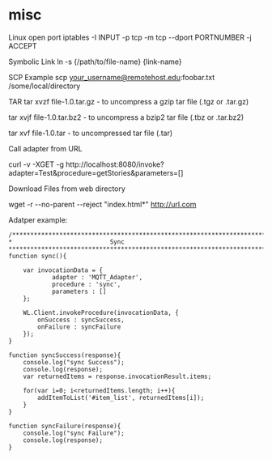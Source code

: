 misc
====

Linux open port
iptables -I INPUT -p tcp -m tcp --dport PORTNUMBER -j ACCEPT

Symbolic Link
ln -s {/path/to/file-name} {link-name}

SCP Example
scp your_username@remotehost.edu:foobar.txt /some/local/directory

TAR
tar xvzf file-1.0.tar.gz - 	to uncompress a gzip tar file (.tgz or .tar.gz) 

tar xvjf file-1.0.tar.bz2 - to uncompress a bzip2 tar file (.tbz or .tar.bz2) 

tar xvf file-1.0.tar - 		to uncompressed tar file (.tar) 


Call adapter from URL

curl -v -XGET -g http://localhost:8080/invoke?adapter=Test\&procedure=getStories\&parameters=[]


Download Files from web directory

wget -r --no-parent --reject "index.html*" http://url.com

Adatper example:
```
/**********************************************************************************
*   		 				Sync
**********************************************************************************/
function sync(){
	
	var invocationData = {
			adapter : 'MQTT_Adapter',
			procedure : 'sync',
			parameters : []
	};
	
	WL.Client.invokeProcedure(invocationData, {
		onSuccess : syncSuccess,
		onFailure : syncFailure
	});
}

function syncSuccess(response){
	console.log("sync Success");
	console.log(response);
	var returnedItems = response.invocationResult.items;
	
	for(var i=0; i<returnedItems.length; i++){
		addItemToList('#item_list', returnedItems[i]);
	}
}

function syncFailure(response){
	console.log("sync Failure");
	console.log(response);
}
```
